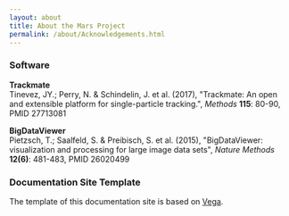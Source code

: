 ```yaml
---
layout: about
title: About the Mars Project
permalink: /about/Acknowledgements.html
---
```


### Software

**Trackmate**  
Tinevez, JY.; Perry, N. & Schindelin, J. et al. (2017), "Trackmate: An open and extensible platform for single-particle tracking.", _Methods_ **115**: 80-90, PMID 27713081

**BigDataViewer**  
Pietzsch, T.; Saalfeld, S. & Preibisch, S. et al. (2015), "BigDataViewer: visualization and processing for large image data sets", _Nature Methods_ **12(6)**: 481-483, PMID 26020499

### Documentation Site Template

The template of this documentation site is based on [Vega](https://vega.github.io/vega/about/research/).
